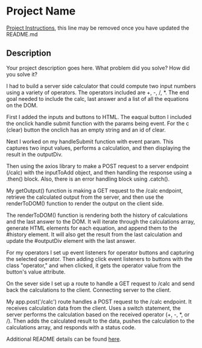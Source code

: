 # Project Name

[Project Instructions](./INSTRUCTIONS.md), this line may be removed once you have updated the README.md

## Description

Your project description goes here. What problem did you solve? How did you solve it?

I had to build a server side calculator that could compute two input numbers using a variety of operators. The operators included are +, -, /, *. The end goal needed to include the calc, last answer and a list of all the equations on the DOM.

First I added the inputs and buttons to HTML. The eaqual button I included the onclick handle submit function with the params being event. For the c (clear) button the onclich has an empty string and an id of clear. 

Next I worked on my handleSubmit function with event param. This captures two input values, performs a calculation, and then displaying the result in the outputDiv.

Then using the axios library to make a POST request to a server endpoint (/calc) with the inputToAdd object, and then handling the response using a .then() block. Also, there is an error handling block using .catch().

My getOutput() function is making a GET request to the /calc endpoint, retrieve the calculated output from the server, and then use the renderToDOM() function to render the output on the client side. 

The renderToDOM() function is rendering both the history of calculations and the last answer to the DOM. It will iterate through the calculations array, generate HTML elements for each equation, and append them to the #history element. It will also get the result from the last calculation and update the #outputDiv element with the last answer.

For my operators I set up event listeners for operator buttons and capturing the selected operator. Then adding click event listeners to buttons with the class "operator," and when clicked, it gets the operator value from the button's value attribute.

On the sever side I set up a route to handle a GET request to /calc and send back the calculations to the client. Connecting server to the client.

My app.post('/calc') route handles a POST request to the /calc endpoint. It receives calculation data from the client. Uses a switch statement, the server performs the calculation based on the received operator (+, -, *, or /). Then adds the calculated result to the data, pushes the calculation to the calculations array, and responds with a status code.


Additional README details can be found [here](https://github.com/PrimeAcademy/readme-template/blob/master/README.md).

